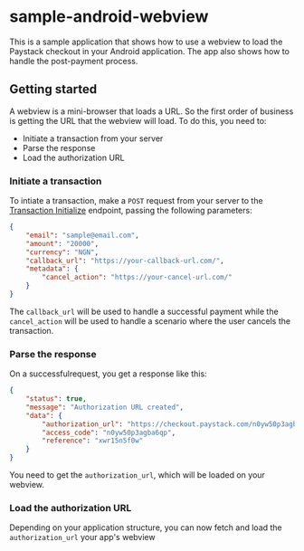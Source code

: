 # sample-android-webview
This is a sample application that shows how to use a webview to load the Paystack checkout in your Android application. The app also shows how to handle the post-payment process.

## Getting started
A webview is a mini-browser that loads a URL. So the first order of business is getting the URL that the webview will load. To do this, you need to:
- Initiate a transaction from your server
- Parse the response 
- Load the authorization URL

### Initiate a transaction
To intiate a transaction, make a `POST` request from your server to the [Transaction Initialize](https://paystack.com/docs/api/#transaction-initialize) endpoint, passing the following parameters:

```json
{
    "email": "sample@email.com",
    "amount": "20000",
    "currency": "NGN",
    "callback_url": "https://your-callback-url.com/",
    "metadata": {
        "cancel_action": "https://your-cancel-url.com/"
    }
}

```
The `callback_url` will be used to handle a successful payment while the `cancel_action` will be used to handle a scenario where the user cancels the transaction.

### Parse the response
On a successfulrequest, you get a response like this:

```json
{
    "status": true,
    "message": "Authorization URL created",
    "data": {
        "authorization_url": "https://checkout.paystack.com/n0yw50p3agba6qp",
        "access_code": "n0yw50p3agba6qp",
        "reference": "xwr15n5f0w"
    }
}
```

You need to get the `authorization_url`, which will be loaded on your webview.

### Load the authorization URL
Depending on your application structure, you can now fetch and load the `authorization_url` your app's webview